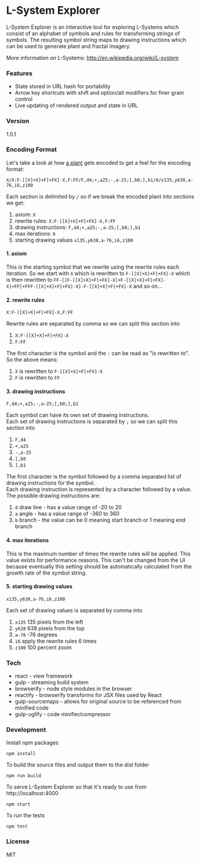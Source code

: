 L-System Explorer
=========

L-System Explorer is an interactive tool for exploring L-Systems which  consist of an alphabet of symbols and rules for transforming strings of symbols. The resulting symbol string maps to drawing instructions which can be used to generate plant and fractal imagery.

More information on L-Systems: http://en.wikipedia.org/wiki/L-system

### Features
- State stored in URL hash for portability
- Arrow key shortcuts with shift and option/alt modifiers for finer grain control
- Live updating of rendered output and state in URL

### Version
1.0.1

### Encoding Format
Let's take a look at how <a href="http://emilng.github.io/l-system-explorer/index.html#X/X:F-[[X]+X]+F[+FX]-X,F:FF/F,d4;+,a25;-,a-25;[,b0;],b1/6/x135,y638,a-76,i6,z100" target="_blank">a plant</a> gets encoded to get a feel for the encoding format:
```
X/X:F-[[X]+X]+F[+FX]-X,F:FF/F,d4;+,a25;-,a-25;[,b0;],b1/6/x135,y638,a-76,i6,z100
```

Each section is delimited by ```/``` so if we break the encoded plant into sections we get:  
1. axiom: ```X```  
2. rewrite rules: ```X:F-[[X]+X]+F[+FX]-X,F:FF```  
3. drawing instructions: ```F,d4;+,a25;-,a-25;[,b0;],b1```  
4. max iterations: ```6```  
5. starting drawing values ```x135,y638,a-76,i6,z100```

#### 1. axiom
This is the starting symbol that we rewrite using the rewrite rules each iteration.
So we start with ```X``` which is rewritten to ```F-[[X]+X]+F[+FX]-X``` which is then rewritten to ```FF-[[F-[[X]+X]+F[+FX]-X]+F-[[X]+X]+F[+FX]-X]+FF[+FFF-[[X]+X]+F[+FX]-X]-F-[[X]+X]+F[+FX]-X``` and so on...

#### 2. rewrite rules
```
X:F-[[X]+X]+F[+FX]-X,F:FF
```

Rewrite rules are separated by comma so we can split this section into  
1. ```X:F-[[X]+X]+F[+FX]-X```  
2. ```F:FF```

The first character is the symbol and the ```:``` can be read as "is rewritten to".  
So the above means:  
1. ```X``` is rewritten to ```F-[[X]+X]+F[+FX]-X```  
2. ```F``` is rewritten to ```FF```

#### 3. drawing instructions
```
F,d4;+,a25;-,a-25;[,b0;],b1
```
Each symbol can have its own set of drawing instructions.  
Each set of drawing instructions is separated by ```;``` so we can split this section into  
1. ```F,d4```  
2. ```+,a25```  
3. ```-,a-25```  
4. ```[,b0```  
5. ```],b1```

The first character is the symbol followed by a comma separated list of drawing instructions for the symbol.  
Each drawing instruction is represented by a character followed by a value.  
The possible drawing instructions are:  
1. ```d``` draw line - has a value range of -20 to 20  
2. ```a``` angle - has a value range of -360 to 360  
3. ```b``` branch - the value can be 0 meaning start branch or 1 meaning end branch

#### 4. max iterations
This is the maximum number of times the rewrite rules will be applied. This value exists for performance reasons. This can't be changed from the UI because eventually this setting should be automatically calculated from the growth rate of the symbol string.

#### 5. starting drawing values
```
x135,y638,a-76,i6,z100
```
Each set of drawing values is separated by comma into  
1. ```x135``` 135 pixels from the left  
2. ```y638``` 638 pixels from the top  
3. ```a-76``` -76 degrees  
4. ```i6``` apply the rewrite rules 6 times  
5. ```z100``` 100 percent zoom

### Tech
- react - view framework
- gulp - streaming build system
- browserify - node style modules in the browser
- reactify - browserify transforms for JSX files used by React
- gulp-sourcemaps - allows for original source to be referenced from minified code
- gulp-uglify - code minifier/compressor

### Development
Install npm packages
```
npm install
```

To build the source files and output them to the dist folder
```
npm run build
```

To serve L-System Explorer so that it's ready to use from http://localhost:4000
```
npm start
```

To run the tests
```
npm test
```

### License
MIT
